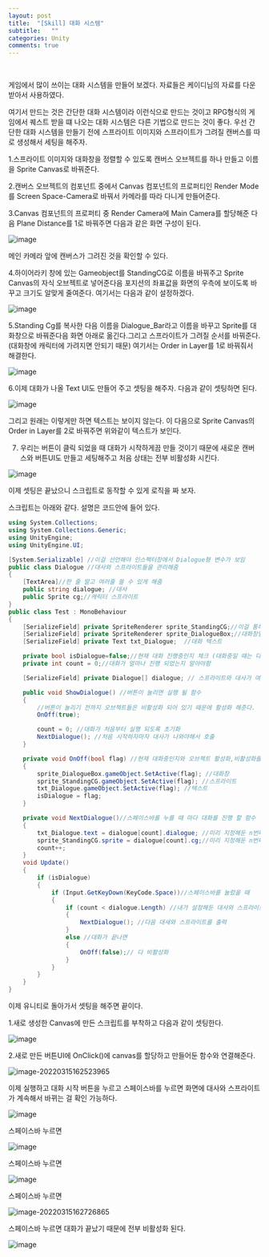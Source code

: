 ```yaml
---
layout: post
title:  "[Skill] 대화 시스템"
subtitle:   ""
categories: Unity
comments: true
---
```


<br>

게임에서 많이 쓰이는 대화 시스템을 만들어 보겠다. 자료들은 케이디님의 자료를 다운 받아서 사용하였다.

여기서 만드는 것은 간단한 대화 시스템이라 이런식으로 만드는 것이고 RPG형식의 게임에서 퀘스트 받을 떄 나오는 대화 시스템은 다른 기법으로 만드는 것이 좋다. 우선 간단한 대화 시스템을 만들기 전에 스프라이트 이미지와 스프라이트가 그려질 캔버스를 따로 생성해서 세팅을 해주자.

1.스프라이트 이미지와 대화창을 정렬할 수 있도록 캔버스 오브젝트를 하나 만들고 이름을 Sprite Canvas로 바꿔준다.

2.캔버스 오브젝트의 컴포넌트 중에서 Canvas 컴포넌트의 프로퍼티인 Render Mode를 Screen Space-Camera로 바꿔서 카메라를 따라 다니게 만들어준다.

3.Canvas 컴포넌트의 프로퍼티 중 Render Camera에 Main Camera를 할당해준 다음 Plane Distance를 1로 바꿔주면 다음과 같은 화면 구성이 된다.

![image](https://user-images.githubusercontent.com/101051124/158318709-17a7329f-898e-4fbc-8de8-5502be6c286f.png)

메인 카메라 앞에 캔버스가 그려진 것을 확인할 수 있다.

4.하이어라키 창에 있는 Gameobject를 StandingCG로 이름을 바꿔주고 Sprite Canvas의 자식 오브젝트로 넣어준다음 포지션의 좌표값을 화면의 우측에 보이도록 바꾸고 크기도 알맞게 줄여준다. 여기서는 다음과 같이 설정하겠다.

![image](https://user-images.githubusercontent.com/101051124/158319107-3bac767b-b0ec-43d4-a7ca-529dac376b3f.png)

5.Standing Cg를 복사한 다음 이름을 Dialogue_Bar라고 이름을 바꾸고 Sprite를 대화창으로 바꿔준다음 화면 아래로 옮긴다.그리고 스프라이트가 그려질 순서를 바꿔준다.(대화창에 캐릭터에 가려지면 안되기 때문) 여기서는 Order in Layer를 1로 바꿔줘서 해결한다.

![image](https://user-images.githubusercontent.com/101051124/158319775-8f093a8e-4058-4027-aa95-76e6927d6066.png)

6.이제 대화가 나올 Text UI도 만들어 주고 셋팅을 해주자. 다음과 같이 셋팅하면 된다.

![image](https://user-images.githubusercontent.com/101051124/158321364-d327230c-c471-4550-b8f4-e5de7c1323fa.png)

그리고 원래는 이렇게만 하면 텍스트는 보이지 않는다. 이 다음으로 Sprite Canvas의 Order in Layer를 2로 바꿔주면 위와같이 텍스트가 보인다. 

7. 우리는 버튼이 클릭 되었을 때 대화가 시작하게끔 만들 것이기 때문에 새로운 캔버스와 버튼UI도 만들고 세팅해주고 처음 상태는 전부 비활성화 시킨다.

![image](https://user-images.githubusercontent.com/101051124/158326129-ad40469e-d8c9-4b0d-9ae1-ab064b066fcf.png)

이제 셋팅은 끝났으니 스크립트로 동작할 수 있게 로직을 짜 보자.

스크립트는 아래와 같다. 설명은 코드안에 들어 있다.

```csharp
using System.Collections;
using System.Collections.Generic;
using UnityEngine;
using UnityEngine.UI;

[System.Serializable] //이걸 선언해야 인스펙터창에서 Dialogue형 변수가 보임
public class Dialogue //대사와 스프라이트들을 관리해줌
{
    [TextArea]//한 줄 말고 여러줄 쓸 수 있게 해줌
    public string dialogue; //대사
    public Sprite cg;//캐릭터 스프라이트
}
public class Test : MonoBehaviour
{
    [SerializeField] private SpriteRenderer sprite_StandingCG;//이걸 통해서 스프라이트를 바꿔줌
    [SerializeField] private SpriteRenderer sprite_DialogueBox;//대화창임
    [SerializeField] private Text txt_Dialogue;  //대화 텍스트

    private bool isDialogue=false;//현재 대화 진행중인지 체크 (대화중일 때는 다음대화로 스킵x)
    private int count = 0;//대화가 얼마나 진행 되었는지 알아야함

    [SerializeField] private Dialogue[] dialogue; // 스프라이트와 대사가 여러개 있을 수 있도로 배열로 선언

    public void ShowDialogue() //버튼이 눌리면 실행 될 함수
    {
        //버튼이 눌리기 전까지 오브젝트들은 비활성화 되어 있기 때문에 활성화 해준다.
        OnOff(true);

        count = 0; //대화가 처음부터 실행 되도록 초기화
        NextDialogue(); //처음 시작하자마자 대사가 나와야해서 호출
    }

    private void OnOff(bool flag) //현재 대화중인지와 오브젝트 활성화,비활성화를 결정해줌
    {
        sprite_DialogueBox.gameObject.SetActive(flag); //대화창
        sprite_StandingCG.gameObject.SetActive(flag); //스프라이트
        txt_Dialogue.gameObject.SetActive(flag); //텍스트
        isDialogue = flag;
    }

    private void NextDialogue()//스페이스바를 누를 때 마다 대화를 진행 할 함수
    {
        txt_Dialogue.text = dialogue[count].dialogue; //미리 지정해둔 n번째 대사를 넣어줌
        sprite_StandingCG.sprite = dialogue[count].cg;//미리 지정해둔 n번째 스프라이트를 넣어줌
        count++; 
    }
    void Update()
    {
        if (isDialogue)
        {
            if (Input.GetKeyDown(KeyCode.Space))//스페이스바를 눌렀을 때
            {
                if (count < dialogue.Length) //내가 설정해둔 대사와 스프라이트의 갯수보다 적을 때
                {
                    NextDialogue(); //다음 대새와 스프라이트를 출력
                }
                else //대화가 끝나면
                {
                    OnOff(false);// 다 비활성화
                }
            }
        }
    }
}
```

이제 유니티로 돌아가서 셋팅을 해주면 끝이다.

1.새로 생성한 Canvas에 만든 스크립트를 부착하고 다음과 같이 셋팅한다.

![image](https://user-images.githubusercontent.com/101051124/158326965-afe781eb-45ef-4e0c-816d-29bf963736b0.png)

2.새로 만든 버튼UI에 OnClick()에 canvas를 할당하고 만들어둔 함수와 연결해준다.

![image-20220315162523965](C:\Users\ksc52\AppData\Roaming\Typora\typora-user-images\image-20220315162523965.png)

이제 실행하고 대화 시작 버튼을 누르고 스페이스바를 누르면 화면에 대사와 스프라이트가 계속해서 바뀌는 걸 확인 가능하다.

![image](https://user-images.githubusercontent.com/101051124/158327329-c83fec6e-4d79-4581-886f-ea11241f9176.png)

스페이스바 누르면

![image](https://user-images.githubusercontent.com/101051124/158327390-be2e0bda-2aa7-4a60-9e3b-89ca040d77c8.png)

스페이스바 누르면

![image](https://user-images.githubusercontent.com/101051124/158327445-048189c4-cb67-4f64-ab16-65e2d89da299.png)

스페이스바 누르면

![image-20220315162726865](C:\Users\ksc52\AppData\Roaming\Typora\typora-user-images\image-20220315162726865.png)

스페이스바 누르면 대화가 끝났기 때문에 전부 비활성화 된다.

![image](https://user-images.githubusercontent.com/101051124/158327586-886a5eec-35ed-407b-a26e-66a7ff452469.png)